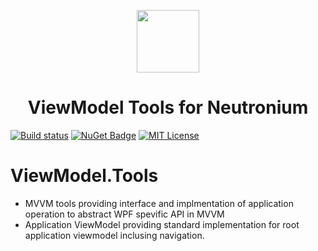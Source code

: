 

<p align="center"><img <p align="center"><img width="100"src="https://raw.githubusercontent.com/NeutroniumCore/Neutronium/master/Deploy/logo.png"></p>
<h1 align="center">ViewModel Tools for Neutronium</h1>

[![Build status](https://img.shields.io/appveyor/ci/David-Desmaisons/viewmodel-tools.svg)](https://ci.appveyor.com/project/David-Desmaisons/viewmodel-tools)
[![NuGet Badge](https://buildstats.info/nuget/Vm.Tools)](https://www.nuget.org/packages/Vm.Tools/)
[![MIT License](https://img.shields.io/github/license/NeutroniumCore/ViewModel.Tools.svg)](https://github.com/NeutroniumCore/ViewModel.Tools/blob/master/LICENSE)

# ViewModel.Tools

- MVVM tools providing interface and implmentation of application operation to abstract WPF spevific API in MVVM
- Application ViewModel providing standard implementation for root application viewmodel inclusing navigation.



